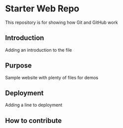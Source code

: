 # Starter Web Repo

This repository is for showing how Git and GitHub work

## Introduction

Adding an introduction to the file 

## Purpose

Sample website with plenty of files for demos

## Deployment

Adding a line to deployment

## How to contribute